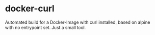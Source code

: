 # docker-curl
Automated build for a Docker-Image with curl installed, based on alpine with no entrypoint set. Just a small tool.
